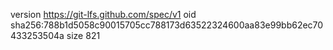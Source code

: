 version https://git-lfs.github.com/spec/v1
oid sha256:788b1d5058c90015705cc788173d63522324600aa83e99bb62ec70433253504a
size 821
